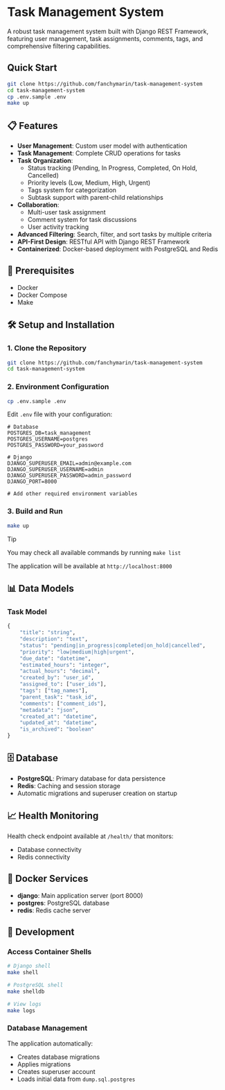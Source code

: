 # Task Management System

A robust task management system built with Django REST Framework, featuring user management, task assignments, comments, tags, and comprehensive filtering capabilities.

## Quick Start

```bash
git clone https://github.com/fanchymarin/task-management-system
cd task-management-system
cp .env.sample .env
make up
```

## 📋 Features

- **User Management**: Custom user model with authentication
- **Task Management**: Complete CRUD operations for tasks
- **Task Organization**: 
  - Status tracking (Pending, In Progress, Completed, On Hold, Cancelled)
  - Priority levels (Low, Medium, High, Urgent)
  - Tags system for categorization
  - Subtask support with parent-child relationships
- **Collaboration**: 
  - Multi-user task assignment
  - Comment system for task discussions
  - User activity tracking
- **Advanced Filtering**: Search, filter, and sort tasks by multiple criteria
- **API-First Design**: RESTful API with Django REST Framework
- **Containerized**: Docker-based deployment with PostgreSQL and Redis

## 🚀 Prerequisites

- Docker
- Docker Compose
- Make

## 🛠️ Setup and Installation

### 1. Clone the Repository
```bash
git clone https://github.com/fanchymarin/task-management-system
cd task-management-system
```

### 2. Environment Configuration
```bash
cp .env.sample .env
```

Edit `.env` file with your configuration:
```env
# Database
POSTGRES_DB=task_management
POSTGRES_USERNAME=postgres
POSTGRES_PASSWORD=your_password

# Django
DJANGO_SUPERUSER_EMAIL=admin@example.com
DJANGO_SUPERUSER_USERNAME=admin
DJANGO_SUPERUSER_PASSWORD=admin_password
DJANGO_PORT=8000

# Add other required environment variables
```

### 3. Build and Run
```bash
make up
```

> [!TIP]
> You may check all available commands by running `make list`

The application will be available at `http://localhost:8000`

## 📊 Data Models

### Task Model
```python
{
    "title": "string",
    "description": "text",
    "status": "pending|in_progress|completed|on_hold|cancelled",
    "priority": "low|medium|high|urgent",
    "due_date": "datetime",
    "estimated_hours": "integer",
    "actual_hours": "decimal",
    "created_by": "user_id",
    "assigned_to": ["user_ids"],
    "tags": ["tag_names"],
    "parent_task": "task_id",
    "comments": ["comment_ids"],
    "metadata": "json",
    "created_at": "datetime",
    "updated_at": "datetime",
    "is_archived": "boolean"
}
```

## 🗄️ Database

- **PostgreSQL**: Primary database for data persistence
- **Redis**: Caching and session storage
- Automatic migrations and superuser creation on startup

## 📈 Health Monitoring

Health check endpoint available at `/health/` that monitors:
- Database connectivity
- Redis connectivity

## 🐳 Docker Services

- **django**: Main application server (port 8000)
- **postgres**: PostgreSQL database
- **redis**: Redis cache server

## 🧪 Development

### Access Container Shells
```bash
# Django shell
make shell

# PostgreSQL shell
make shelldb

# View logs
make logs
```

### Database Management
The application automatically:
- Creates database migrations
- Applies migrations
- Creates superuser account
- Loads initial data from `dump.sql.postgres`
